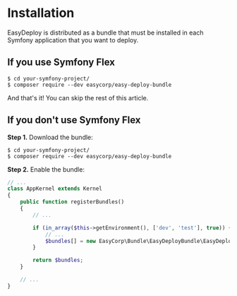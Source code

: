 Installation
============

EasyDeploy is distributed as a bundle that must be installed in each Symfony
application that you want to deploy.

If you use Symfony Flex
-----------------------

```console
$ cd your-symfony-project/
$ composer require --dev easycorp/easy-deploy-bundle
```

And that's it! You can skip the rest of this article.

If you don't use Symfony Flex
-----------------------------

**Step 1.** Download the bundle:

```console
$ cd your-symfony-project/
$ composer require --dev easycorp/easy-deploy-bundle
```

**Step 2.** Enable the bundle:

```php
// ...
class AppKernel extends Kernel
{
    public function registerBundles()
    {
        // ...

        if (in_array($this->getEnvironment(), ['dev', 'test'], true)) {
            // ...
            $bundles[] = new EasyCorp\Bundle\EasyDeployBundle\EasyDeployBundle();
        }

        return $bundles;
    }

    // ...
}
```

